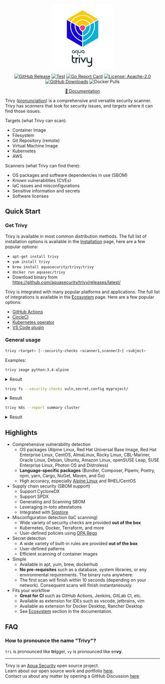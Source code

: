 <div align="center">
<img src="docs/imgs/logo.png" width="200">

[![GitHub Release][release-img]][release]
[![Test][test-img]][test]
[![Go Report Card][go-report-img]][go-report]
[![License: Apache-2.0][license-img]][license]
[![GitHub Downloads][github-downloads-img]][release]
![Docker Pulls][docker-pulls]

[📖 Documentation][docs]
</div>

Trivy ([pronunciation][pronunciation]) is a comprehensive and versatile security scanner.
Trivy has *scanners* that look for security issues, and *targets* where it can find those issues.

Targets (what Trivy can scan):

- Container Image
- Filesystem
- Git Repository (remote)
- Virtual Machine Image
- Kubernetes
- AWS

Scanners (what Trivy can find there):

- OS packages and software dependencies in use (SBOM)
- Known vulnerabilities (CVEs)
- IaC issues and misconfigurations
- Sensitive information and secrets
- Software licenses

## Quick Start

### Get Trivy

Trivy is available in most common distribution methods. The full list of installation options is available in the [Installation] page, here are a few popular options:

- `apt-get install trivy`
- `yum install trivy`
- `brew install aquasecurity/trivy/trivy`
- `docker run aquasec/trivy`
- Download binary from <https://github.com/aquasecurity/trivy/releases/latest/>

Trivy is integrated with many popular platforms and applications. The full list of integrations is available in the [Ecosystem] page. Here are a few popular options:

- [GitHub Actions](https://github.com/aquasecurity/trivy-action)
- [CircleCI](https://circleci.com/developer/orbs/orb/fifteen5/trivy-orb)
- [Kubernetes operator](https://github.com/aquasecurity/trivy-operator)
- [VS Code plugin](https://github.com/aquasecurity/trivy-vscode-extension)

### General usage

```bash
trivy <target> [--security-checks <scanner1,scanner2>] <subject>
```

Examples:

```bash
trivy image python:3.4-alpine
```

<details>
<summary>Result</summary>

https://user-images.githubusercontent.com/1161307/171013513-95f18734-233d-45d3-aaf5-d6aec687db0e.mov

</details>

```bash
trivy fs --security-checks vuln,secret,config myproject/
```

<details>
<summary>Result</summary>

https://user-images.githubusercontent.com/1161307/171013917-b1f37810-f434-465c-b01a-22de036bd9b3.mov

</details>

```bash
trivy k8s --report summary cluster
```

<details>
<summary>Result</summary>

![k8s summary](docs/imgs/trivy-k8s.png)

</details>

## Highlights

- Comprehensive vulnerability detection
    - OS packages (Alpine Linux, Red Hat Universal Base Image, Red Hat Enterprise Linux, CentOS, AlmaLinux, Rocky Linux, CBL-Mariner, Oracle Linux, Debian, Ubuntu, Amazon Linux, openSUSE Leap, SUSE Enterprise Linux, Photon OS and Distroless)
    - **Language-specific packages** (Bundler, Composer, Pipenv, Poetry, npm, yarn, Cargo, NuGet, Maven, and Go)
    - High accuracy, especially [Alpine Linux][alpine] and RHEL/CentOS
- Supply chain security (SBOM support)
    - Support CycloneDX
    - Support SPDX
    - Generating and Scanning SBOM
    - Leveraging in-toto attestations
    - Integrated with [Sigstore]
- Misconfiguration detection (IaC scanning) 
    - Wide variety of security checks are provided **out of the box**
    - Kubernetes, Docker, Terraform, and more
    - User-defined policies using [OPA Rego][rego]
- Secret detection
    - A wide variety of built-in rules are provided **out of the box**
    - User-defined patterns
    - Efficient scanning of container images
- Simple
    - Available in apt, yum, brew, dockerhub
    - **No pre-requisites** such as a database, system libraries, or eny environmental requirements. The binary runs anywhere.
    - The first scan will finish within 10 seconds (depending on your network). Consequent scans will finish instantaneously.
- Fits your workflow
    - **Great for CI** such as GitHub Actions, Jenkins, GitLab CI, etc.
    - Available as extension for IDEs such as vscode, jetbrains, vim
    - Available as extension for Docker Desktop, Rancher Desktop
    - See [Ecosystem] section in the documentation.

## FAQ

### How to pronounce the name "Trivy"?

`tri` is pronounced like **tri**gger, `vy` is pronounced like en**vy**.

---

Trivy is an [Aqua Security][aquasec] open source project.  
Learn about our open source work and portfolio [here][oss].  
Contact us about any matter by opening a GitHub Discussion [here][discussions]

[test]: https://github.com/aquasecurity/trivy/actions/workflows/test.yaml
[test-img]: https://github.com/aquasecurity/trivy/actions/workflows/test.yaml/badge.svg
[go-report]: https://goreportcard.com/report/github.com/aquasecurity/trivy
[go-report-img]: https://goreportcard.com/badge/github.com/aquasecurity/trivy
[release]: https://github.com/aquasecurity/trivy/releases
[release-img]: https://img.shields.io/github/release/aquasecurity/trivy.svg?logo=github
[github-downloads-img]: https://img.shields.io/github/downloads/aquasecurity/trivy/total?logo=github
[docker-pulls]: https://img.shields.io/docker/pulls/aquasec/trivy?logo=docker&label=docker%20pulls%20%2F%20trivy
[license]: https://github.com/aquasecurity/trivy/blob/main/LICENSE
[license-img]: https://img.shields.io/badge/License-Apache%202.0-blue.svg
[docs]: https://aquasecurity.github.io/trivy
[pronunciation]: #how-to-pronounce-the-name-trivy

[Installation]:https://aquasecurity.github.io/trivy/latest/getting-started/installation/
[Ecosystem]: https://aquasecurity.github.io/trivy/latestecosystem/tools

[alpine]: https://ariadne.space/2021/06/08/the-vulnerability-remediation-lifecycle-of-alpine-containers/
[rego]: https://www.openpolicyagent.org/docs/latest/#rego
[sigstore]: https://www.sigstore.dev/

[aquasec]: https://aquasec.com
[oss]: https://www.aquasec.com/products/open-source-projects/
[discussions]: https://github.com/aquasecurity/trivy/discussions

